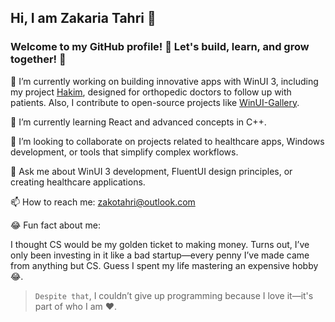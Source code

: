 ## Hi, I am Zakaria Tahri 👋

### Welcome to my GitHub profile! 🎉 Let's build, learn, and grow together! 🚀

🔭 I’m currently working on building innovative apps with WinUI 3, including my project [Hakim](https://github.com/Zakariathr22/Hakim), designed for orthopedic doctors to follow up with patients. Also, I contribute to open-source projects like [WinUI-Gallery](https://github.com/microsoft/WinUI-Gallery).

🌱 I’m currently learning React and advanced concepts in C++.

👯 I’m looking to collaborate on projects related to healthcare apps, Windows development, or tools that simplify complex workflows.

💬 Ask me about WinUI 3 development, FluentUI design principles, or creating healthcare applications.  

📫 How to reach me: zakotahri@outlook.com

😂 Fun fact about me:

I thought CS would be my golden ticket to making money. Turns out, I’ve only been investing in it like a bad startup—every penny I’ve made came from anything but CS. Guess I spent my life mastering an expensive hobby 😂.
> `Despite that`, I couldn’t give up programming because I love it—it's part of who I am ❤️.
